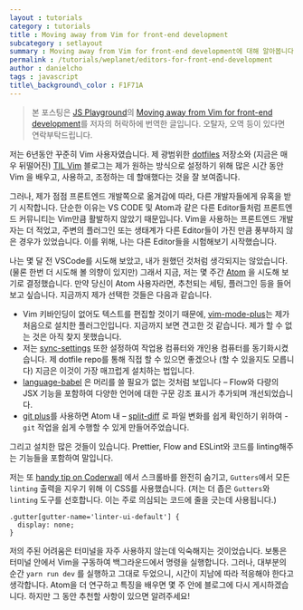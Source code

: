 ```yaml
---
layout : tutorials
category : tutorials
title : Moving away from Vim for front-end development
subcategory : setlayout
summary : Moving away from Vim for front-end development에 대해 알아봅니다.
permalink : /tutorials/weplanet/editors-for-front-end-development
author : danielcho
tags : javascript 
title\_background\_color : F1F71A
---
```




> 본 포스팅은 [JS Playground](https://javascriptplayground.com/)의 [Moving away from Vim for front-end development](https://javascriptplayground.com/blog/2017/09/editors-for-front-end-development/)를 저자의 허락하에 번역한 글입니다. 오탈자, 오역 등이 있다면 연락부탁드립니다.

  

저는 6년동안 꾸준히 Vim 사용자였습니다. 제 광범위한 [dotfiles](https://github.com/javascript-playground/styled-components-screencast) 저장소와 (지금은 매우 뒤떨어진) [TIL Vim](https://github.com/styled-components/styled-components) 블로그는 제가 원하는 방식으로 설정하기 위해 많은 시간 동안 Vim 을 배우고, 사용하고, 조정하는 데 할애했다는 것을 잘 보여줍니다. 



그러나, 제가 점점 프론트엔드 개발쪽으로 옮겨감에 따라, 다른 개발자들에게 유혹을 받기 시작합니다. 단순한 이유는 VS CODE 및 Atom과 같은 다른 Editor들처럼 프론트엔드 커뮤니티는 Vim만큼 활발하지 않았기 때문입니다. Vim을 사용하는 프론트엔드 개발자는 더 적었고, 주변의 플러그인 또는 생태계가 다른 Editor들이 가진 만큼 풍부하지 않은 경우가 있었습니다. 이를 위해, 나는 다른 Editor들을 시험해보기 시작했습니다. 



나는 몇 달 전 VSCode를 시도해 보았고, 내가 원했던 것처럼 생각되지는 않았습니다. (물론 한번 더 시도해 볼 의향이 있지만) 그래서 지금, 저는 몇 주간 [Atom](https://atom.io/) 을 시도해 보기로 결정했습니다. 만약 당신이 Atom 사용자라면, 추천되는 세팅, 플러그인 등을 들어보고 싶습니다. 지금까지 제가 선택한 것들은 다음과 같습니다. 

- Vim 키바인딩이 없어도 텍스트를 편집할 것이기 때문에, [vim-mode-plus](https://github.com/t9md/atom-vim-mode-plus)는 제가 처음으로 설치한 플러그인입니다. 지금까지 보면 견고한 것 같습니다. 제가 할 수 없는 것은 아직 찾지 못했습니다.
- 저는 [sync-settings](https://atom.io/packages/sync-settings) 또한 설정하여 작업용 컴퓨터와 개인용 컴퓨터를 동기화시켰습니다. 제 dotfile repo를 통해 직접 할 수 있으면 좋겠으나 (할 수 있을지도 모릅니다) 지금은 이것이 가장 매끄럽게 설치하는 법입니다. 
- [language-babel](https://atom.io/packages/language-babel) 은 머리를 쓸 필요가 없는 것처럼 보입니다 – Flow와 다량의 JSX 기능을 포함하여 다양한 언어에 대한 구문 강조 표시가 추가되며 개선되었습니다. 
- [git plus](https://atom.io/packages/git-plus)를 사용하면 Atom 내 – [split-diff](https://atom.io/packages/split-diff) 로 파일 변화를 쉽게 확인하기 위하여 - `git` 작업을 쉽게 수행할 수 있게 만들어주었습니다.



그리고 설치한 많은 것들이 있습니다. Prettier, Flow and ESLint와 코드를 linting해주는 기능들을 포함하여 말입니다.

저는 또 [handy tip on Coderwall](https://coderwall.com/p/h_zpfa/hide-scrollbars-in-atom) 에서 스크롤바를 완전히 숨기고, `Gutters`에서 모든 `linting` 출력을 지우기 위해 이 CSS를 사용했습니다. (저는 더 좁은 `Gutters`와  `linting` 도구를 선호합니다. 이는 주로 의심되는 코드에 줄을 긋는데 사용됩니다.)

```
.gutter[gutter-name='linter-ui-default'] {
  display: none;
}
```



저의 주된 어려움은 터미널을 자주 사용하지 않는데 익숙해지는 것이었습니다. 보통은 터미널 안에서 Vim을 구동하여 백그라운드에서 명령을 실행합니다. 그러나, 대부분의 순간 `yarn run dev` 를 실행하고 그대로 두었으니, 시간이 지남에 따라 적응해야 한다고 생각합니다. Atom을 더 연구하고 특징을 배우면 몇 주 안에 블로그에 다시 게시하겠습니다. 하지만 그 동안 추천할 사항이 있으면 알려주세요! 